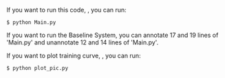 If you want to run this code, , you can run:
```
$ python Main.py 
``` 

If you want to run the Baseline System, you can annotate 17 and 19 lines of 'Main.py' and unannotate 12 and 14 lines of 'Main.py'.

If you want to plot training curve, , you can run:
```
$ python plot_pic.py 
``` 
